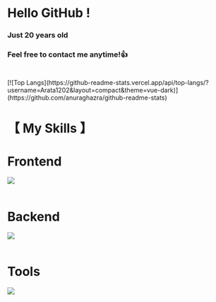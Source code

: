 # Hello GitHub !
### Just 20 years old 
### Feel free to contact me anytime!👍
#

<p style="width:100%;">[![Top Langs](https://github-readme-stats.vercel.app/api/top-langs/?username=Arata1202&layout=compact&theme=vue-dark)](https://github.com/anuraghazra/github-readme-stats)</p>


# 【 My Skills 】


# Frontend

<img src="https://skillicons.dev/icons?i=html,css,js,django," /> <br /><br />


# Backend

<img src="https://skillicons.dev/icons?i=php,python,java,sqlite,mysql,postgresql" /> <br /><br />


# Tools

<img src="https://skillicons.dev/icons?i=vscode,wordpress,eclipse,linux,powershell,git,github" /> <br /><br />
  





